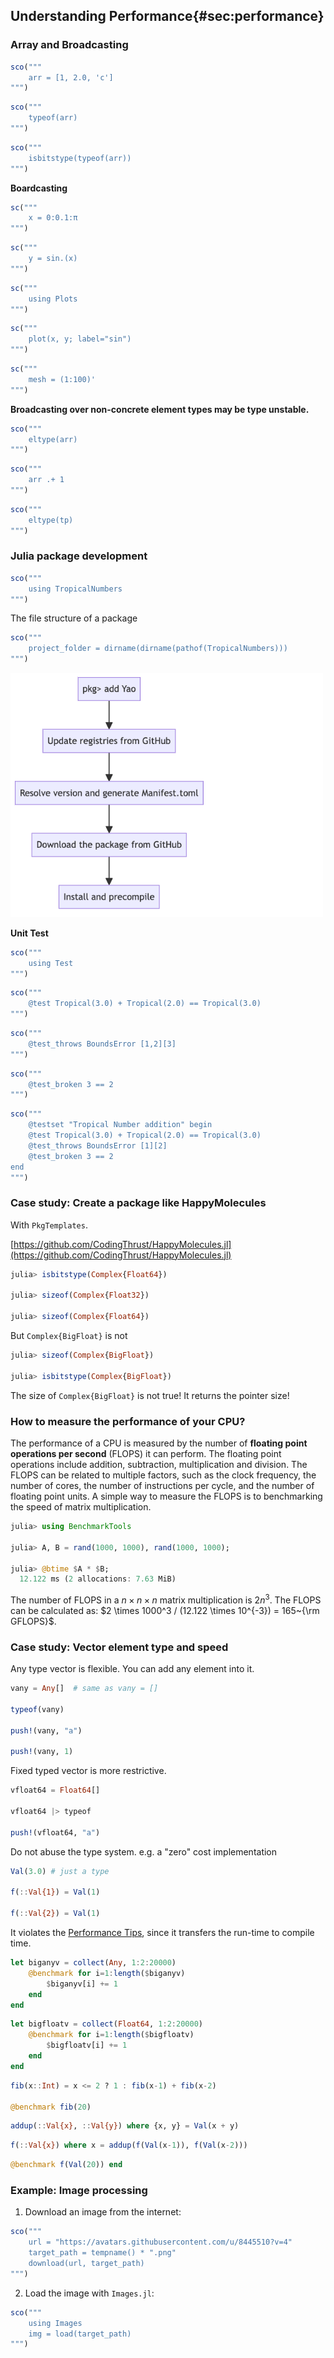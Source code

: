## Understanding Performance{#sec:performance}
### Array and Broadcasting

```jl
sco("""
	arr = [1, 2.0, 'c']
""")
```

```jl
sco("""
	typeof(arr)
""")
```

```jl
sco("""
	isbitstype(typeof(arr))
""")
```


**Boardcasting**

```jl
sc("""
	x = 0:0.1:π
""")
```

```jl
sc("""
	y = sin.(x)
""")
```

```jl
sc("""
	using Plots
""")
```

```jl
sc("""
	plot(x, y; label="sin")
""")
```

```jl
sc("""
	mesh = (1:100)'
""")
```

**Broadcasting over non-concrete element types may be type unstable.**

```jl
sco("""
	eltype(arr)
""")
```

```jl
sco("""
	arr .+ 1
""")
```

```jl
sco("""
	eltype(tp)
""")
```

### Julia package development

```jl
sco("""
	using TropicalNumbers
""")
```

The file structure of a package

```jl
sco("""
	project_folder = dirname(dirname(pathof(TropicalNumbers)))
""")
```

<img src="./assets/images/julia_dev.png" alt="image" width="500" height="auto">



**Unit Test**

```jl
sco("""
	using Test
""")
```

```jl
sco("""
	@test Tropical(3.0) + Tropical(2.0) == Tropical(3.0)
""")
```

```jl
sco("""
	@test_throws BoundsError [1,2][3]
""")
```

```jl
sco("""
	@test_broken 3 == 2
""")
```

```jl
sco("""
	@testset "Tropical Number addition" begin
	@test Tropical(3.0) + Tropical(2.0) == Tropical(3.0)
	@test_throws BoundsError [1][2]
	@test_broken 3 == 2
end
""")
```




### Case study: Create a package like HappyMolecules

With `PkgTemplates`.

[https://github.com/CodingThrust/HappyMolecules.jl](https://github.com/CodingThrust/HappyMolecules.jl)



```julia
julia> isbitstype(Complex{Float64})

julia> sizeof(Complex{Float32})

julia> sizeof(Complex{Float64})
```

But `Complex{BigFloat}` is not

```julia
julia> sizeof(Complex{BigFloat})

julia> isbitstype(Complex{BigFloat})
```

The size of `Complex{BigFloat}` is not true! It returns the pointer size!

### How to measure the performance of your CPU?
The performance of a CPU is measured by the number of **floating point operations per second** (FLOPS) it can perform. The floating point operations include addition, subtraction, multiplication and division. The FLOPS can be related to multiple factors, such as the clock frequency, the number of cores, the number of instructions per cycle, and the number of floating point units. A simple way to measure the FLOPS is to benchmarking the speed of matrix multiplication.
```julia
julia> using BenchmarkTools

julia> A, B = rand(1000, 1000), rand(1000, 1000);

julia> @btime $A * $B;
  12.122 ms (2 allocations: 7.63 MiB)
```

The number of FLOPS in a $n\times n\times n$ matrix multiplication is $2n^3$. The FLOPS can be calculated as: $2 \times 1000^3 / (12.122 \times 10^{-3}) = 165~{\rm GFLOPS}$.

### Case study: Vector element type and speed

Any type vector is flexible. You can add any element into it.

```julia
vany = Any[]  # same as vany = []

typeof(vany)

push!(vany, "a")

push!(vany, 1)
```

Fixed typed vector is more restrictive.

```julia
vfloat64 = Float64[]

vfloat64 |> typeof

push!(vfloat64, "a")
```

Do not abuse the type system. e.g. a "zero" cost implementation

```julia
Val(3.0) # just a type

f(::Val{1}) = Val(1)

f(::Val{2}) = Val(1)
```

It violates the [Performance Tips](https://docs.julialang.org/en/v1/manual/performance-tips/), since it transfers the run-time to compile time.

```julia
let biganyv = collect(Any, 1:2:20000)
    @benchmark for i=1:length($biganyv)
        $biganyv[i] += 1
    end
end
```

```julia
let bigfloatv = collect(Float64, 1:2:20000)
    @benchmark for i=1:length($bigfloatv)
        $bigfloatv[i] += 1
    end
end
```

```julia
fib(x::Int) = x <= 2 ? 1 : fib(x-1) + fib(x-2)

@benchmark fib(20)
```

```julia
addup(::Val{x}, ::Val{y}) where {x, y} = Val(x + y)
```

```julia
f(::Val{x}) where x = addup(f(Val(x-1)), f(Val(x-2)))
```

```julia
@benchmark f(Val(20)) end
```


### Example: Image processing

1. Download an image from the internet:
```jl
sco("""
    url = "https://avatars.githubusercontent.com/u/8445510?v=4"
    target_path = tempname() * ".png"
    download(url, target_path)
""")
```

2. Load the image with `Images.jl`:
```jl
sco("""
    using Images
    img = load(target_path)
""")
```